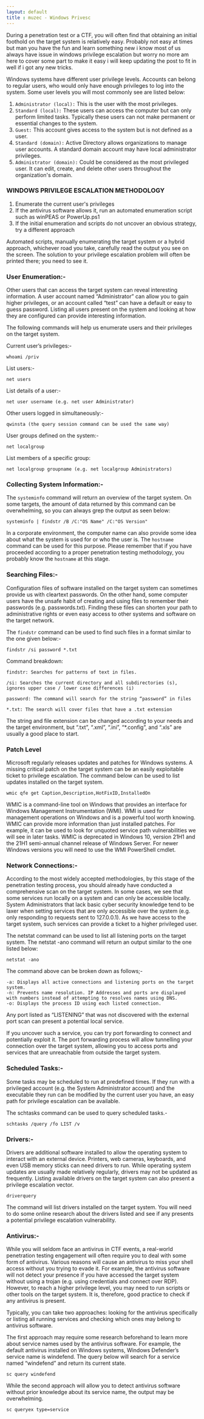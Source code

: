 ```yaml
---
layout: default
title : muzec - Windows Privesc
---
```


During a penetration test or a CTF, you will often find that obtaining an initial foothold on the target system is relatively easy. Probably not easy at times but man you have the fun and learn something new i know most of us always have issue in windows privilege escalation but worry no more am here to cover some part to make it easy i will keep updating the post to fit in well if i got any new tricks.

Windows systems have different user privilege levels. Accounts can belong to regular users, who would only have enough privileges to log into the system. Some user levels you will most commonly see are listed below: 

1. `Administrator (local):` This is the user with the most privileges.
2. `Standard (local):`  These users can access the computer but can only perform limited tasks. Typically these users can not make permanent or essential changes to the system.
3. `Guest:`  This account gives access to the system but is not defined as a user.
4. `Standard (domain):` Active Directory allows organizations to manage user accounts. A standard domain account may have local administrator privileges.
5. `Administrator (domain):`  Could be considered as the most privileged user. It can edit, create, and delete other users throughout the organization's domain.

### WINDOWS PRIVILEGE ESCALATION METHODOLOGY

1. Enumerate the current user's privileges
2. If the antivirus software allows it, run an automated enumeration script such as winPEAS or PowerUp.ps1
3. If the initial enumeration and scripts do not uncover an obvious strategy, try a different approach


Automated scripts, manually enumerating the target system or a hybrid approach, whichever road you take, carefully read the output you see on the screen. The solution to your privilege escalation problem will often be printed there; you need to see it. 

### User Enumeration:-

Other users that can access the target system can reveal interesting information. A user account named “Administrator” can allow you to gain higher privileges, or an account called “test” can have a default or easy to guess password. Listing all users present on the system and looking at how they are configured can provide interesting information.

The following commands will help us enumerate users and their privileges on the target system.

Current user’s privileges:-

```
whoami /priv
```

List users:-

```
net users
```

List details of a user:-

```
net user username (e.g. net user Administrator)
```

Other users logged in simultaneously:-

```
qwinsta (the query session command can be used the same way)
```

User groups defined on the system:-

```
net localgroup
```

List members of a specific group:

```
net localgroup groupname (e.g. net localgroup Administrators)
```

### Collecting System Information:-

The `systeminfo`  command will return an overview of the target system. On some targets, the amount of data returned by this command can be overwhelming, so you can always grep the output as seen below:

```
systeminfo | findstr /B /C:"OS Name" /C:"OS Version"
```

In a corporate environment, the computer name can also provide some idea about what the system is used for or who the user is. The `hostname` command can be used for this purpose. Please remember that if you have proceeded according to a proper penetration testing methodology, you probably know the `hostname` at this stage.


### Searching Files:-

Configuration files of software installed on the target system can sometimes provide us with cleartext passwords. On the other hand, some computer users have the unsafe habit of creating and using files to remember their passwords (e.g. passwords.txt). Finding these files can shorten your path to administrative rights or even easy access to other systems and software on the target network.

The `findstr` command can be used to find such files in a format similar to the one given below:-


```
findstr /si password *.txt
```

Command breakdown:

```
findstr: Searches for patterns of text in files.

/si: Searches the current directory and all subdirectories (s), ignores upper case / lower case differences (i)

password: The command will search for the string “password” in files

*.txt: The search will cover files that have a .txt extension
```


The string and file extension can be changed according to your needs and the target environment, but “.txt”, “.xml”, “.ini”, “*.config”, and “.xls” are usually a good place to start.

### Patch Level

Microsoft regularly releases updates and patches for Windows systems. A missing critical patch on the target system can be an easily exploitable ticket to privilege escalation. The command below can be used to list updates installed on the target system.

```
wmic qfe get Caption,Description,HotFixID,InstalledOn
```

WMIC is a command-line tool on Windows that provides an interface for Windows Management Instrumentation (WMI). WMI is used for management operations on Windows and is a powerful tool worth knowing. WMIC can provide more information than just installed patches. For example, it can be used to look for unquoted service path vulnerabilities we will see in later tasks. WMIC is deprecated in Windows 10, version 21H1 and the 21H1 semi-annual channel release of Windows Server. For newer Windows versions you will need to use the WMI PowerShell cmdlet.

### Network Connections:-

According to the most widely accepted methodologies, by this stage of the penetration testing process, you should already have conducted a comprehensive scan on the target system. In some cases, we see that some services run locally on a system and can only be accessible locally. System Administrators that lack basic cyber security knowledge tend to be laxer when setting services that are only accessible over the system (e.g. only responding to requests sent to 127.0.0.1). As we have access to the target system, such services can provide a ticket to a higher privileged user.

The netstat command can be used to list all listening ports on the target system. The netstat -ano command will return an output similar to the one listed below:

```
netstat -ano
```

The command above can be broken down as follows;-

```
-a: Displays all active connections and listening ports on the target system.
-n: Prevents name resolution. IP Addresses and ports are displayed with numbers instead of attempting to resolves names using DNS.
-o: Displays the process ID using each listed connection. 
```

Any port listed as “LISTENING” that was not discovered with the external port scan can present a potential local service.


If you uncover such a service, you can try port forwarding to connect and potentially exploit it. The port forwarding process will allow tunnelling your connection over the target system, allowing you to access ports and services that are unreachable from outside the target system. 

### Scheduled Tasks:-

Some tasks may be scheduled to run at predefined times. If they run with a privileged account (e.g. the System Administrator account) and the executable they run can be modified by the current user you have, an easy path for privilege escalation can be available.

The schtasks command can be used to query scheduled tasks.-

```
schtasks /query /fo LIST /v
```

### Drivers:-

Drivers are additional software installed to allow the operating system to interact with an external device. Printers, web cameras, keyboards, and even USB memory sticks can need drivers to run. While operating system updates are usually made relatively regularly, drivers may not be updated as frequently. Listing available drivers on the target system can also present a privilege escalation vector.


```
driverquery
```

The command will list drivers installed on the target system. You will need to do some online research about the drivers listed and see if any presents a potential privilege escalation vulnerability.

### Antivirus:-

While you will seldom face an antivirus in CTF events, a real-world penetration testing engagement will often require you to deal with some form of antivirus. Various reasons will cause an antivirus to miss your shell access without you trying to evade it. For example, the antivirus software will not detect your presence if you have accessed the target system without using a trojan (e.g. using credentials and connect over RDP). However, to reach a higher privilege level, you may need to run scripts or other tools on the target system. It is, therefore, good practice to check if any antivirus is present.


Typically, you can take two approaches: looking for the antivirus specifically or listing all running services and checking which ones may belong to antivirus software.


The first approach may require some research beforehand to learn more about service names used by the antivirus software. For example, the default antivirus installed on Windows systems, Windows Defender’s service name is windefend. The query below will search for a service named “windefend” and return its current state.

```
sc query windefend
```

While the second approach will allow you to detect antivirus software without prior knowledge about its service name, the output may be overwhelming.

```
sc queryex type=service
```


